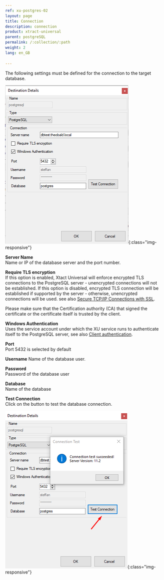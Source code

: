 ```yaml
---
ref: xu-postgres-02
layout: page
title: Connection
description: connection
product: xtract-universal
parent: postgreSQL
permalink: /:collection/:path
weight: 2
lang: en_GB

---
```


The following settings must be defined for the connection to the target database.

![DESTINATION DETAILS](/img/content/xu/postgres_destination_details.png){:class="img-responsive"}

**Server Name**<br>
Name or IP of the database server and the port number.

**Require TLS encryption**<br>
If this option is enabled, Xtact Universal will enforce encrypted TLS connections to the PostgreSQL server - unencrypted connections will not be established. If this option is disabled, encrypted TLS connection will be established if supported by the server - otherwise, unencrypted connections will be used. see also [Secure TCP/IP Connections with SSL](https://www.postgresql.org/docs/11/ssl-tcp.html).

Please make sure that the Certification authority (CA) that signed the certificate or the certificate itself is trusted by the client.

**Windows Authentication**<br>
Uses the service account under which the XU service runs to authenticate itself to the PostgreSQL server, see also [Client authentication](https://www.postgresql.org/docs/11/client-authentication.html).

**Port**<br>
Port 5432 is selected by default

**Username**
Name of the database user.

**Password**<br>
Password of the database user

**Database**<br>
Name of the database

**Test Connection**<br>
Click on the button to test the database connection.

![DESTINATION DETAILS](/img/content/xu/postgres_test_connection.png){:class="img-responsive"}

